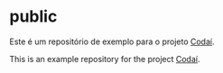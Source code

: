 # public

Este é um repositório de exemplo para o projeto [Codaí](https://codai.growdev.com.br/).

This is an example repository for the project [Codaí](https://codai.growdev.com.br/).

